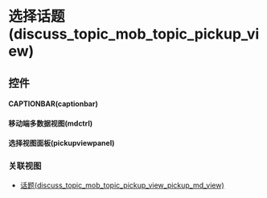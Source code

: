 # 选择话题(discuss_topic_mob_topic_pickup_view)  <!-- {docsify-ignore-all} -->



## 控件
#### CAPTIONBAR(captionbar)
#### 移动端多数据视图(mdctrl)
#### 选择视图面板(pickupviewpanel)


### 关联视图
  * [话题(discuss_topic_mob_topic_pickup_view_pickup_md_view)](app/view/discuss_topic_mob_topic_pickup_view_pickup_md_view)

<script>
 const { createApp } = Vue
  createApp({
    data() {
      return {

      }
    }
  }).use(ElementPlus).mount('#app')
</script>